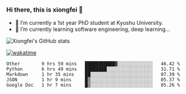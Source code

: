 ### Hi there, this is xiongfei 👋


- 🔭 I’m currently a 1st year PhD student at Kyushu University.
- 🌱 I’m currently learning software engineering, deep learning...

<!--
**Toma62299781/Toma62299781** is a ✨ _special_ ✨ repository because its `README.md` (this file) appears on your GitHub profile.
Here are some ideas to get you started:
-->

![Xiongfei's GitHub stats](https://github-readme-stats.vercel.app/api?username=Toma62299781)


[![wakatime](https://wakatime.com/badge/user/9e8d5516-d162-43e7-9563-87295d455a71.svg)](https://wakatime.com/@9e8d5516-d162-43e7-9563-87295d455a71)

<!--START_SECTION:waka-->
```text
Other        9 hrs 59 mins   ███████████▓░░░░░░░░░░░░░   46.42 % 
Python       6 hrs 49 mins   ████████░░░░░░░░░░░░░░░░░   31.71 % 
Markdown     1 hr 35 mins    ██░░░░░░░░░░░░░░░░░░░░░░░   07.39 % 
JSON         1 hr 9 mins     █▒░░░░░░░░░░░░░░░░░░░░░░░   05.37 % 
Google Doc   1 hr 7 mins     █▒░░░░░░░░░░░░░░░░░░░░░░░   05.26 % 
```
<!--END_SECTION:waka-->

